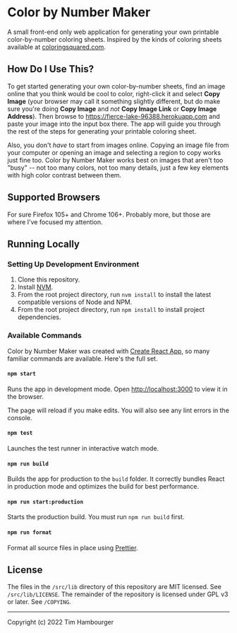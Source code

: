 # Color by Number Maker

A small front-end only web application for generating your own printable color-by-number coloring sheets. Inspired by
the kinds of coloring sheets available at [coloringsquared.com](https://www.coloringsquared.com/).

## How Do I Use This?

To get started generating your own color-by-number sheets, find an image online that you think would be cool to color,
right-click it and select **Copy Image** (your browser may call it something slightly different, but do make sure you're
doing **Copy Image** and *not* **Copy Image Link** or **Copy Image Address**). Then browse to
https://fierce-lake-96388.herokuapp.com and paste your image into the input box there. The app will guide you through
the rest of the steps for generating your printable coloring sheet.

Also, you don't *have* to start from images online. Copying an image file from your computer or opening an image and
selecting a region to copy works just fine too. Color by Number Maker works best on images that aren't too "busy" -- not
too many colors, not too many details, just a few key elements with high color contrast between them.

## Supported Browsers

For sure Firefox 105+ and Chrome 106+. Probably more, but those are where I've focused my attention.

## Running Locally

### Setting Up Development Environment
1. Clone this repository.
1. Install [NVM](https://github.com/nvm-sh/nvm#install--update-script).
1. From the root project directory, run `nvm install` to install the latest compatible versions of Node and NPM.
1. From the root project directory, run `npm install` to install project dependencies.

### Available Commands

Color by Number Maker was created with [Create React App](https://create-react-app.dev/), so many familiar commands are
available. Here's the full set.

#### `npm start`

Runs the app in development mode. Open [http://localhost:3000](http://localhost:3000) to view it in the browser.

The page will reload if you make edits. You will also see any lint errors in the console.

#### `npm test`

Launches the test runner in interactive watch mode.

#### `npm run build`

Builds the app for production to the `build` folder. It correctly bundles React in production mode and optimizes the
build for best performance.

#### `npm run start:production`

Starts the production build. You must run `npm run build` first.

#### `npm run format`

Format all source files in place using [Prettier](https://prettier.io/).

## License

The files in the `/src/lib` directory of this repository are MIT licensed. See `/src/lib/LICENSE`. The remainder of
the repository is licensed under GPL v3 or later. See `/COPYING`.

---
Copyright (c) 2022 Tim Hambourger
